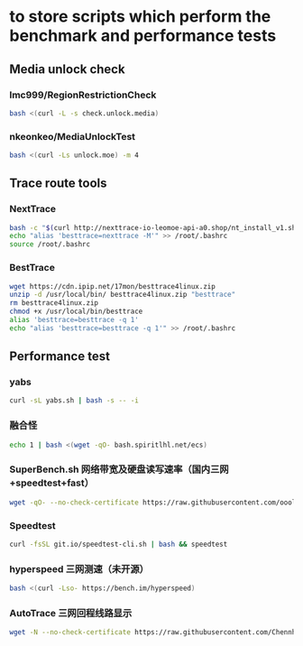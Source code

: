 # to store scripts which perform the benchmark and performance tests


## Media unlock check 

### lmc999/RegionRestrictionCheck

```bash
bash <(curl -L -s check.unlock.media)
```

### nkeonkeo/MediaUnlockTest

```bash
bash <(curl -Ls unlock.moe) -m 4
```

## Trace route tools

### NextTrace

```bash
bash -c "$(curl http://nexttrace-io-leomoe-api-a0.shop/nt_install_v1.sh)"
echo "alias 'besttrace=nexttrace -M'" >> /root/.bashrc
source /root/.bashrc
```

### BestTrace

```bash
wget https://cdn.ipip.net/17mon/besttrace4linux.zip
unzip -d /usr/local/bin/ besttrace4linux.zip "besttrace"
rm besttrace4linux.zip
chmod +x /usr/local/bin/besttrace
alias 'besttrace=besttrace -q 1'
echo "alias 'besttrace=besttrace -q 1'" >> /root/.bashrc
```

## Performance test

### yabs

```bash
curl -sL yabs.sh | bash -s -- -i
```

### 融合怪

```bash
echo 1 | bash <(wget -qO- bash.spiritlhl.net/ecs)
```

### SuperBench.sh 网络带宽及硬盘读写速率（国内三网+speedtest+fast）
```bash
wget -qO- --no-check-certificate https://raw.githubusercontent.com/oooldking/script/master/superbench.sh | bash
```

### Speedtest
```bash
curl -fsSL git.io/speedtest-cli.sh | bash && speedtest
```

### hyperspeed 三网测速（未开源）
```bash
bash <(curl -Lso- https://bench.im/hyperspeed)
```

### AutoTrace 三网回程线路显示
```bash
wget -N --no-check-certificate https://raw.githubusercontent.com/Chennhaoo/Shell_Bash/master/AutoTrace.sh && chmod +x AutoTrace.sh && bash AutoTrace.sh
```
